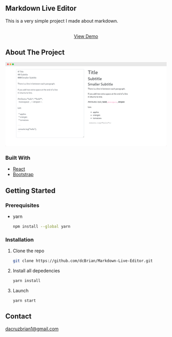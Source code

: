 ## Markdown Live Editor

This is a very simple project I made about markdown.
        <br />
        
<p align="center">
    <br />
      <a href="https://jolly-neumann-f8dde3.netlify.app/">View Demo</a>
    <br />
  </p>


<!-- ABOUT THE PROJECT -->
## About The Project

![Markdown live editor](/images/markdown.png?raw=true)

### Built With

* [React](https://reactjs.org/)
* [Bootstrap](https://getbootstrap.com/)

<!-- GETTING STARTED -->
## Getting Started

### Prerequisites

* yarn
  ```sh
  npm install --global yarn
  ```

### Installation

1. Clone the repo
   ```sh
   git clone https://github.com/dcBrian/Markdown-Live-Editor.git
   ```
2. Install all depedencies
   ```sh
   yarn install
   ```
4. Launch 
   ```JS
   yarn start
   ```

<!-- CONTACT -->
## Contact

dacruzbrian1@gmail.com

